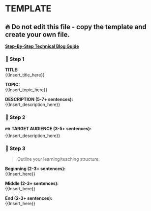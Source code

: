 # TEMPLATE

## :fire: Do not edit this file - copy the template and create your own file.

**[Step-By-Step Technical Blog Guide](https://hq.bitproject.org/how-to-write-a-technical-blog/)**

### :pushpin: Step 1
**TITLE:**    
{{Insert_title_here}}

**TOPIC:**    
{{Insert_topic_here}}

**DESCRIPTION (5-7+ sentences):**    
{{Insert_description_here}}

### :pushpin: Step 2
:family: **TARGET AUDIENCE (3-5+ sentences):**    
{{Insert_description_here}}

### :pushpin: Step 3
> Outline your learning/teaching structure: 

**Beginning (2-3+ sentences):**    
{{Insert_here}}

**Middle (2-3+ sentences):**    
{{Insert_here}}

**End (2-3+ sentences):**    
{{Insert_here}}